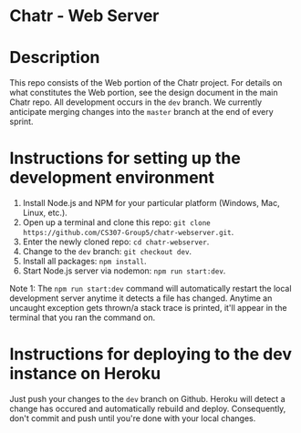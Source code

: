 # Chatr - Web Server

# Description
This repo consists of the Web portion of the Chatr project. For details on what constitutes the Web portion, see the design document in the main Chatr repo. All development occurs in the `dev` branch. We currently anticipate merging changes into the `master` branch at the end of every sprint. 

# Instructions for setting up the development environment
1. Install Node.js and NPM for your particular platform (Windows, Mac, Linux, etc.).
2. Open up a terminal and clone this repo: `git clone https://github.com/CS307-Group5/chatr-webserver.git`.
3. Enter the newly cloned repo: `cd chatr-webserver`.
4. Change to the `dev` branch: `git checkout dev`.
5. Install all packages: `npm install`.
6. Start Node.js server via nodemon: `npm run start:dev`.

Note 1: The `npm run start:dev` command will automatically restart the local development server anytime it detects a file has changed. Anytime an uncaught exception gets thrown/a stack trace is printed, it'll appear in the terminal that you ran the command on.

# Instructions for deploying to the dev instance on Heroku
Just push your changes to the `dev` branch on Github. Heroku will detect a change has occured and automatically rebuild and deploy. Consequently, don't commit and push until you're done with your local changes.
